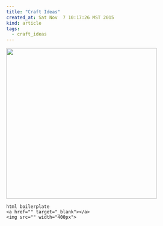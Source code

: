 ```yaml
---
title: "Craft Ideas"
created_at: Sat Nov  7 10:17:26 MST 2015
kind: article
tags:
  - craft_ideas
---
```


<img src="/assets/images/crafts-plaque-inthishousewedo.jpg" width="400px">


~~~~~~~~~~~~~
html boilerplate
<a href="" target="_blank"></a>
<img src="" width="400px">
~~~~~~~~~~~~~
